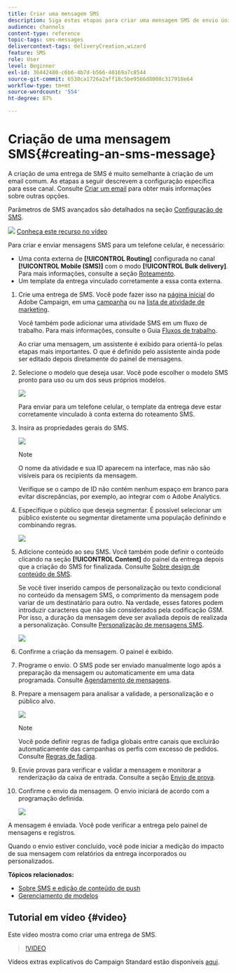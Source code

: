 ```yaml
---
title: Criar uma mensagem SMS
description: Siga estas etapas para criar uma mensagem SMS de envio único no Adobe Campaign.
audience: channels
content-type: reference
topic-tags: sms-messages
delivercontext-tags: deliveryCreation,wizard
feature: SMS
role: User
level: Beginner
exl-id: 36442480-c6b6-4b7d-b566-40169a7c8544
source-git-commit: 6530ca1726a2aff18c5be9566d8008c317918e64
workflow-type: tm+mt
source-wordcount: '554'
ht-degree: 87%

---
```


# Criação de uma mensagem SMS{#creating-an-sms-message}

A criação de uma entrega de SMS é muito semelhante à criação de um email comum. As etapas a seguir descrevem a configuração específica para esse canal. Consulte [Criar um email](../../channels/using/creating-an-email.md) para obter mais informações sobre outras opções.

Parâmetros de SMS avançados são detalhados na seção [Configuração de SMS](../../administration/using/configuring-sms-channel.md).

![](assets/do-not-localize/how-to-video.png) [Conheça este recurso no vídeo](#video)

Para criar e enviar mensagens SMS para um telefone celular, é necessário:

* Uma conta externa de **[!UICONTROL Routing]** configurada no canal **[!UICONTROL Mobile (SMS)]** com o modo **[!UICONTROL Bulk delivery]**. Para mais informações, consulte a seção [Roteamento](../../administration/using/configuring-sms-channel.md#defining-an-sms-routing).
* Um template da entrega vinculado corretamente a essa conta externa.

1. Crie uma entrega de SMS. Você pode fazer isso na [página inicial](../../start/using/interface-description.md#home-page) do Adobe Campaign, em uma [campanha](../../start/using/marketing-activities.md#creating-a-marketing-activity) ou na [lista de atividade de marketing](../../start/using/programs-and-campaigns.md#creating-a-campaign).

   Você também pode adicionar uma atividade SMS em um fluxo de trabalho. Para mais informações, consulte o Guia [Fluxos de trabalho](../../automating/using/sms-delivery.md).

   Ao criar uma mensagem, um assistente é exibido para orientá-lo pelas etapas mais importantes. O que é definido pelo assistente ainda pode ser editado depois diretamente do painel de mensagens.

1. Selecione o modelo que deseja usar. Você pode escolher o modelo SMS pronto para uso ou um dos seus próprios modelos.

   ![](assets/sms_creation_1.png)

   Para enviar para um telefone celular, o template da entrega deve estar corretamente vinculado à conta externa do roteamento SMS.

1. Insira as propriedades gerais do SMS.

   ![](assets/sms_creation_2.png)

   >[!NOTE]
   >
   >O nome da atividade e sua ID aparecem na interface, mas não são visíveis para os recipients da mensagem.
   >
   >Verifique se o campo de ID não contém nenhum espaço em branco para evitar discrepâncias, por exemplo, ao integrar com o Adobe Analytics.

1. Especifique o público que deseja segmentar. É possível selecionar um público existente ou segmentar diretamente uma população definindo e combinando regras.

   ![](assets/sms_creation_3.png)

1. Adicione conteúdo ao seu SMS. Você também pode definir o conteúdo clicando na seção **[!UICONTROL Content]** do painel da entrega depois que a criação do SMS for finalizada. Consulte [Sobre design de conteúdo de SMS](../../channels/using/about-sms-and-push-content-design.md).

   Se você tiver inserido campos de personalização ou texto condicional no conteúdo da mensagem SMS, o comprimento da mensagem pode variar de um destinatário para outro. Na verdade, esses fatores podem introduzir caracteres que não são considerados pela codificação GSM. Por isso, a duração da mensagem deve ser avaliada depois de realizada a personalização. Consulte [Personalização de mensagens SMS](../../channels/using/personalizing-sms-messages.md).

   ![](assets/sms_creation_4.png)

1. Confirme a criação da mensagem. O painel é exibido.
1. Programe o envio. O SMS pode ser enviado manualmente logo após a preparação da mensagem ou automaticamente em uma data programada. Consulte [Agendamento de mensagens](../../sending/using/about-scheduling-messages.md).
1. Prepare a mensagem para analisar a validade, a personalização e o público alvo.

   ![](assets/sms_creation_6.png)

   >[!NOTE]
   >
   >Você pode definir regras de fadiga globais entre canais que excluirão automaticamente das campanhas os perfis com excesso de pedidos. Consulte [Regras de fadiga](../../sending/using/fatigue-rules.md).

1. Envie provas para verificar e validar a mensagem e monitorar a renderização da caixa de entrada. Consulte a seção [Envio de prova](../../sending/using/sending-proofs.md).
1. Confirme o envio da mensagem. O envio iniciará de acordo com a programação definida.

   ![](assets/sms_creation_7.png)

A mensagem é enviada. Você pode verificar a entrega pelo painel de mensagens e registros.

Quando o envio estiver concluído, você pode iniciar a medição do impacto de sua mensagem com relatórios da entrega incorporados ou personalizados.

**Tópicos relacionados:**

* [Sobre SMS e edição de conteúdo de push](../../channels/using/about-sms-and-push-content-design.md)
* [Gerenciamento de modelos](../../start/using/marketing-activity-templates.md)

## Tutorial em vídeo {#video}

Este vídeo mostra como criar uma entrega de SMS.

>[!VIDEO](https://video.tv.adobe.com/v/25265/?quality=12)

Vídeos extras explicativos do Campaign Standard estão disponíveis [aqui](https://experienceleague.adobe.com/docs/campaign-standard-learn/tutorials/overview.html?lang=pt-BR).
